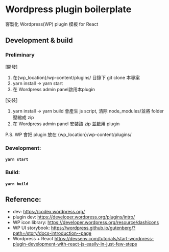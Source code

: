 # Wordpress plugin boilerplate

客製化 Wordpress(WP) plugin 模板 for React

## Development & build

### Preliminary

[開發]
1. 在{wp_location}/wp-content/plugins/ 目錄下 git clone 本專案
2. yarn install -> yarn start
3. 在 Wordpress admin panel啟用本plugin

[安裝]
1. yarn install -> yarn build 會產生 js script, 清除 node_modules/並將 folder 壓縮成 zip
2. 在 Wordpress admin panel 安裝該 zip 並啟用 plugin

P.S. WP 會把 plugin 放在 {wp_location}/wp-content/plugins/

### Development:

#### `yarn start`

### Build:

#### `yarn build`

## Reference:

- dev: https://codex.wordpress.org/
- plugin dev: https://developer.wordpress.org/plugins/intro/
- WP icon library: https://developer.wordpress.org/resource/dashicons
- WP UI storybook: https://wordpress.github.io/gutenberg/?path=/story/docs-introduction--page
- Wordpress + React https://devsenv.com/tutorials/start-wordpress-plugin-development-with-react-js-easily-in-just-few-steps
